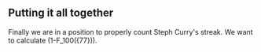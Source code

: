 ## **Putting it all together**

Finally we are in a position to properly count Steph Curry's streak.  We want to calculate \(1-F_100({77})\).